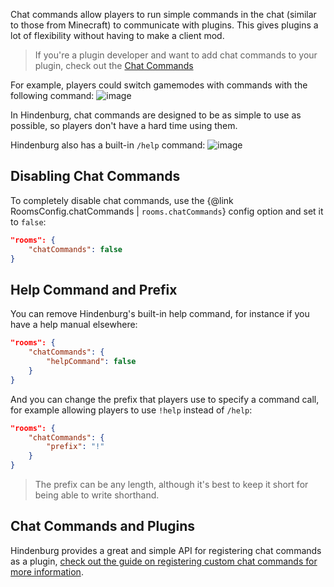 Chat commands allow players to run simple commands in the chat (similar to those from Minecraft) to communicate with plugins. This gives plugins a lot of flexibility without having to make a client mod.

> If you're a plugin developer and want to add chat commands to your plugin, check out the [Chat Commands](../Plugins/Chat%20Commands.html)

For example, players could switch gamemodes with commands with the following command:
![image](https://user-images.githubusercontent.com/60631511/143772589-e7cad6cb-b528-4b03-9f61-69465f9ed15f.png)

In Hindenburg, chat commands are designed to be as simple to use as possible, so players don't have a hard time using them.

Hindenburg also has a built-in `/help` command:
![image](https://user-images.githubusercontent.com/60631511/143772648-ed5e25b9-5420-47aa-9cbb-4af6bcee62ac.png)

## Disabling Chat Commands
To completely disable chat commands, use the {@link RoomsConfig.chatCommands | `rooms.chatCommands`} config option and set it to `false`:
```json
"rooms": {
    "chatCommands": false
}
```

## Help Command and Prefix
You can remove Hindenburg's built-in help command, for instance if you have a help manual elsewhere:
```json
"rooms": {
    "chatCommands": {
        "helpCommand": false
    }
}
```

And you can change the prefix that players use to specify a command call, for example allowing players to use `!help` instead of `/help`:
```json
"rooms": {
    "chatCommands": {
        "prefix": "!"
    }
}
```

> The prefix can be any length, although it's best to keep it short for being able to write shorthand.

## Chat Commands and Plugins
Hindenburg provides a great and simple API for registering chat commands as a plugin, [check out the guide on registering custom chat commands for more information](../Plugins/Chat%20Commands.html).
